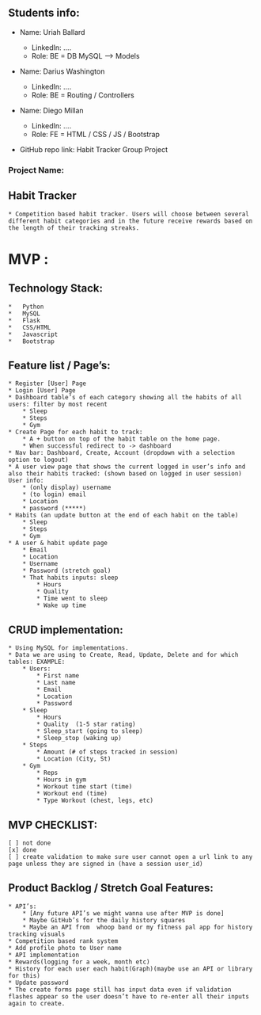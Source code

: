 ## Students info:

* Name: Uriah Ballard
   * LinkedIn: ....
   * Role: BE = DB MySQL —> Models
* Name: Darius Washington
   * LinkedIn: ....
   * Role: BE = Routing / Controllers
* Name: Diego Millan
   * LinkedIn: ....
   * Role: FE = HTML / CSS / JS / Bootstrap

* GitHub repo link: Habit Tracker Group Project

### Project Name:

## Habit Tracker
    * Competition based habit tracker. Users will choose between several different habit categories and in the future receive rewards based on the length of their tracking streaks.

# MVP :
## Technology Stack:
    *   Python
    *   MySQL
    *   Flask
    *   CSS/HTML
    *   Javascript
    *   Bootstrap

## Feature list / Page’s:
    * Register [User] Page
    * Login [User] Page
    * Dashboard table’s of each category showing all the habits of all users: filter by most recent
        * Sleep 
        * Steps
        * Gym
    * Create Page for each habit to track:
        * A + button on top of the habit table on the home page.
        * When successful redirect to -> dashboard
    * Nav bar: Dashboard, Create, Account (dropdown with a selection option to logout)
    * A user view page that shows the current logged in user’s info and also their habits tracked: (shown based on logged in user session) User info:
        * (only display) username
        * (to login) email
        * Location
        * password (*****)
    * Habits (an update button at the end of each habit on the table)
        * Sleep
        * Steps
        * Gym
    * A user & habit update page
        * Email
        * Location
        * Username
        * Password (stretch goal)
        * That habits inputs: sleep
            * Hours
            * Quality
            * Time went to sleep
            * Wake up time


## CRUD implementation:
    * Using MySQL for implementations.
    * Data we are using to Create, Read, Update, Delete and for which tables: EXAMPLE:
        * Users:
            * First name
            * Last name
            * Email
            * Location
            * Password
        * Sleep
            * Hours
            * Quality  (1-5 star rating)
            * Sleep_start (going to sleep)
            * Sleep_stop (waking up)
        * Steps
            * Amount (# of steps tracked in session)
            * Location (City, St)
        * Gym
            * Reps
            * Hours in gym
            * Workout time start (time)
            * Workout end (time)
            * Type Workout (chest, legs, etc)

## MVP CHECKLIST:
    [ ] not done
    [x] done
    [ ] create validation to make sure user cannot open a url link to any page unless they are signed in (have a session user_id)

## Product Backlog / Stretch Goal Features:
    * API’s:
        * [Any future API’s we might wanna use after MVP is done]
        * Maybe GitHub’s for the daily history squares
        * Maybe an API from  whoop band or my fitness pal app for history tracking visuals
    * Competition based rank system
    * Add profile photo to User name
    * API implementation
    * Rewards(logging for a week, month etc)
    * History for each user each habit(Graph)(maybe use an API or library for this)
    * Update password
    * The create forms page still has input data even if validation flashes appear so the user doesn’t have to re-enter all their inputs again to create.